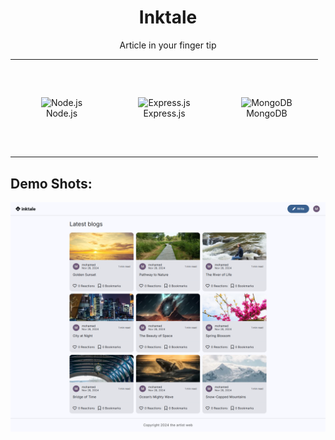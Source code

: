 <h1 align="center">Inktale</h1>
<p align="center">Article in your finger tip</p>

<table align="center">
    <tr>
        <td align="center" height="150" width="150">
            <img src="https://upload.wikimedia.org/wikipedia/commons/d/d9/Node.js_logo.svg" alt="Node.js" width="75" height="75"/>
            <br>Node.js
        </td>
        <td align="center" height="150" width="150">
            <img src="https://upload.wikimedia.org/wikipedia/commons/6/64/Expressjs.png" alt="Express.js" width="75" height="75"/>
            <br>Express.js
        </td>
        <td align="center" height="150" width="150">
            <img src="https://upload.wikimedia.org/wikipedia/commons/9/93/MongoDB_Logo.svg" alt="MongoDB" width="75" height="75"/>
            <br>MongoDB
        </td>
    </tr>
</table>

<h2>Demo Shots:</h2>
<img src="./design/design-ui-ux.png">